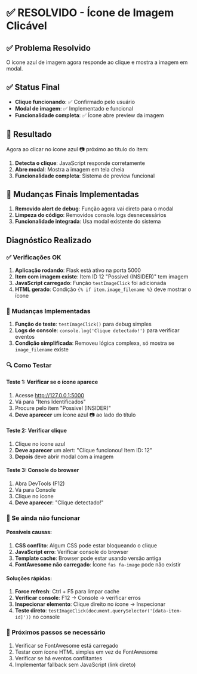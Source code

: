 # ✅ RESOLVIDO - Ícone de Imagem Clicável

## ✅ Problema Resolvido
O ícone azul de imagem agora responde ao clique e mostra a imagem em modal.

## ✅ Status Final
- **Clique funcionando**: ✅ Confirmado pelo usuário 
- **Modal de imagem**: ✅ Implementado e funcional
- **Funcionalidade completa**: ✅ Ícone abre preview da imagem

## 🎉 Resultado
Agora ao clicar no ícone azul 📷 próximo ao título do item:
1. **Detecta o clique**: JavaScript responde corretamente
2. **Abre modal**: Mostra a imagem em tela cheia
3. **Funcionalidade completa**: Sistema de preview funcional

## 🔧 Mudanças Finais Implementadas
1. **Removido alert de debug**: Função agora vai direto para o modal
2. **Limpeza do código**: Removidos console.logs desnecessários
3. **Funcionalidade integrada**: Usa modal existente do sistema

## Diagnóstico Realizado

### ✅ Verificações OK
1. **Aplicação rodando**: Flask está ativo na porta 5000
2. **Item com imagem existe**: Item ID 12 "Possivel (INSIDER)" tem imagem
3. **JavaScript carregado**: Função `testImageClick` foi adicionada
4. **HTML gerado**: Condição `{% if item.image_filename %}` deve mostrar o ícone

### 🔧 Mudanças Implementadas
1. **Função de teste**: `testImageClick()` para debug simples
2. **Logs de console**: `console.log('Clique detectado!')` para verificar eventos
3. **Condição simplificada**: Removeu lógica complexa, só mostra se `image_filename` existe

### 🔍 Como Testar

#### Teste 1: Verificar se o ícone aparece
1. Acesse http://127.0.0.1:5000
2. Vá para "Itens Identificados"
3. Procure pelo item "Possivel (INSIDER)"
4. **Deve aparecer** um ícone azul 📷 ao lado do título

#### Teste 2: Verificar clique
1. Clique no ícone azul
2. **Deve aparecer** um alert: "Clique funcionou! Item ID: 12"
3. **Depois** deve abrir modal com a imagem

#### Teste 3: Console do browser
1. Abra DevTools (F12)
2. Vá para Console
3. Clique no ícone
4. **Deve aparecer**: "Clique detectado!"

### 🐛 Se ainda não funcionar

#### Possíveis causas:
1. **CSS conflito**: Algum CSS pode estar bloqueando o clique
2. **JavaScript erro**: Verificar console do browser
3. **Template cache**: Browser pode estar usando versão antiga
4. **FontAwesome não carregado**: Ícone `fas fa-image` pode não existir

#### Soluções rápidas:
1. **Force refresh**: Ctrl + F5 para limpar cache
2. **Verificar console**: F12 → Console → verificar erros
3. **Inspecionar elemento**: Clique direito no ícone → Inspecionar
4. **Teste direto**: `testImageClick(document.querySelector('[data-item-id]'))` no console

### 📝 Próximos passos se necessário
1. Verificar se FontAwesome está carregado
2. Testar com ícone HTML simples em vez de FontAwesome
3. Verificar se há eventos conflitantes
4. Implementar fallback sem JavaScript (link direto)
